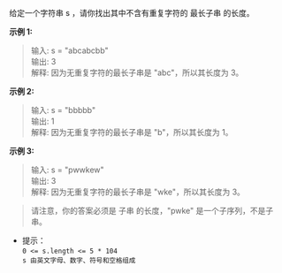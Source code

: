 给定一个字符串 s ，请你找出其中不含有重复字符的 最长子串 的长度。

**示例 1:**

> 输入: s = "abcabcbb"    
> 输出: 3     
> 解释: 因为无重复字符的最长子串是 "abc"，所以其长度为 3。     


**示例 2:**

> 输入: s = "bbbbb"       
> 输出: 1     
> 解释: 因为无重复字符的最长子串是 "b"，所以其长度为 1。       

**示例 3:**

> 输入: s = "pwwkew"      
> 输出: 3     
> 解释: 因为无重复字符的最长子串是 "wke"，所以其长度为 3。     

> 请注意，你的答案必须是 子串 的长度，"pwke" 是一个子序列，不是子串。


- 提示：   
`0 <= s.length <= 5 * 104`  
`s 由英文字母、数字、符号和空格组成`